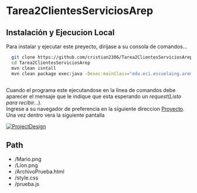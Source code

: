 # Tarea2ClientesServiciosArep
## Instalación y Ejecucion Local
Para instalar y ejecutar este preyecto, dirijase a su consola de comandos...   

```sh
  git clone https://github.com/cristian2306/Tarea2ClientesServiciosArep.git
  cd Tarea2ClientesServiciosArep
  mvn clean isntall
  mvn clean package exec:java -Dexec:mainClass="edu.eci.escuelaing.arem.namesncs.HttpServer"
  
```
Cuando el programa este ejecutandose en la línea de comandos debe aparecer el mensaje que le indique que esta esperando un _request_(*Listo para recibir...*).  
Ingrese a su navegador de preferencia en la siguiente direccion [Proyecto](http://localhost:35000).
Una vez dentro vera la siguiente pantalla

[![ProjectDesign](https://www.herokucdn.com/deploy/button.png)](https://desolate-wildwood-11249.herokuapp.com/)
## Path  
- /Mario.png
- /Lion.png
- /ArchivoPrueba.html
- /style.css
- /prueba.js
